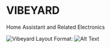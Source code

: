 # VIBEYARD
Home Assistant and Related Electronics

![Vibeyard Layout](/images/layout.jpg)
Format: ![Alt Text](url)

